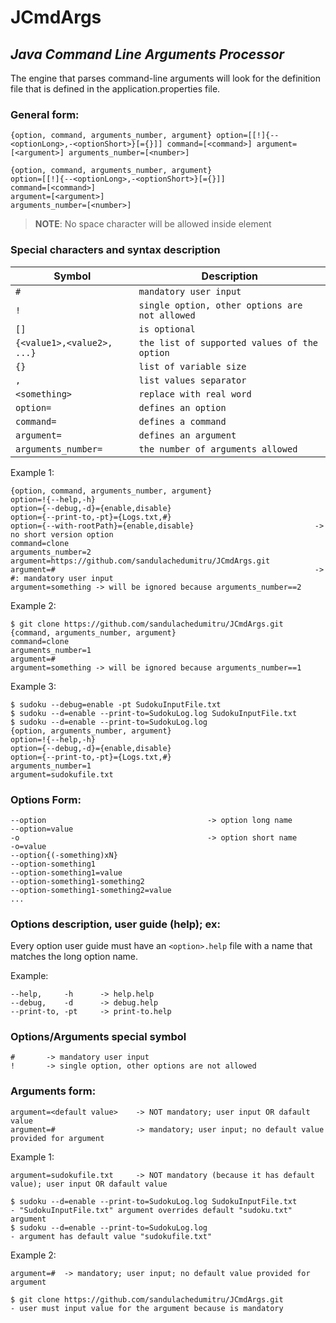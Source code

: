 # JCmdArgs

## _Java Command Line Arguments Processor_

The engine that parses command-line arguments will look for the definition file that is defined in the
application.properties file.

### General form:

```
{option, command, arguments_number, argument} option=[[!]{--<optionLong>,-<optionShort>}[={}]] command=[<command>] argument=[<argument>] arguments_number=[<number>]
```

```
{option, command, arguments_number, argument}
option=[[!]{--<optionLong>,-<optionShort>}[={}]]
command=[<command>]
argument=[<argument>]
arguments_number=[<number>]
```

> **NOTE**: No space character will be allowed inside element

### Special characters and syntax description

| Symbol                     | Description                                    |
|----------------------------|------------------------------------------------|
| `#`                        | `mandatory user input`                         |
| `!`                        | `single option, other options are not allowed` |
| `[]`                       | `is optional`                                  |
| `{<value1>,<value2>, ...}` | `the list of supported values of the option`   |
| `{}`                       | `list of variable size`                        |
| `,`                        | `list values separator`                        |
| `<something>`              | `replace with real word`                       |
| `option=`                  | `defines an option`                            |
| `command=`                 | `defines a command`                            |
| `argument=`                | `defines an argument`                          |
| `arguments_number=`        | `the number of arguments allowed`              |

Example 1:

```
{option, command, arguments_number, argument}
option=!{--help,-h}
option={--debug,-d}={enable,disable}
option={--print-to,-pt}={Logs.txt,#}
option={--with-rootPath}={enable,disable}                           -> no short version option
command=clone
arguments_number=2
argument=https://github.com/sandulachedumitru/JCmdArgs.git
argument=#                                                          -> #: mandatory user input
argument=something -> will be ignored because arguments_number==2
```

Example 2:

```
$ git clone https://github.com/sandulachedumitru/JCmdArgs.git
{command, arguments_number, argument}
command=clone
arguments_number=1
argument=#
argument=something -> will be ignored because arguments_number==1
```

Example 3:

```
$ sudoku --debug=enable -pt SudokuInputFile.txt
$ sudoku --d=enable --print-to=SudokuLog.log SudokuInputFile.txt
$ sudoku --d=enable --print-to=SudokuLog.log
{option, arguments_number, argument}
option=!{--help,-h}
option={--debug,-d}={enable,disable}
option={--print-to,-pt}={Logs.txt,#}
arguments_number=1
argument=sudokufile.txt
```

### Options Form:

```
--option                                    -> option long name
--option=value
-o                                          -> option short name
-o=value
--option{(-something)xN}
--option-something1
--option-something1=value
--option-something1-something2
--option-something1-something2=value
...
```

### Options description, user guide (help); ex:

Every option user guide must have an `<option>.help` file with a name that matches the long option name.

Example:

```
--help,		-h		-> help.help
--debug,	-d		-> debug.help
--print-to,	-pt		-> print-to.help
```

### Options/Arguments special symbol

```
#       -> mandatory user input
!       -> single option, other options are not allowed
```

### Arguments form:

```
argument=<default value>    -> NOT mandatory; user input OR dafault value
argument=#                  -> mandatory; user input; no default value provided for argument
```

Example 1:

```
argument=sudokufile.txt		-> NOT mandatory (because it has default value); user input OR dafault value

$ sudoku --d=enable --print-to=SudokuLog.log SudokuInputFile.txt
- "SudokuInputFile.txt" argument overrides default "sudoku.txt" argument
$ sudoku --d=enable --print-to=SudokuLog.log
- argument has default value "sudokufile.txt"
```

Example 2:

```
argument=#	-> mandatory; user input; no default value provided for argument

$ git clone https://github.com/sandulachedumitru/JCmdArgs.git
- user must input value for the argument because is mandatory
```

